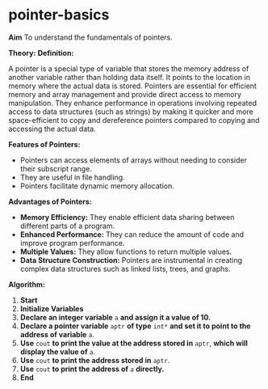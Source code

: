 # pointer-basics
**Aim**
To understand the fundamentals of pointers.

**Theory:**
**Definition:**

A pointer is a special type of variable that stores the memory address of another variable rather than holding data itself. It points to the location in memory where the actual data is stored. Pointers are essential for efficient memory and array management and provide direct access to memory manipulation. They enhance performance in operations involving repeated access to data structures (such as strings) by making it quicker and more space-efficient to copy and dereference pointers compared to copying and accessing the actual data.

**Features of Pointers:**

- Pointers can access elements of arrays without needing to consider their subscript range.
- They are useful in file handling.
- Pointers facilitate dynamic memory allocation.

**Advantages of Pointers:**

- **Memory Efficiency:** They enable efficient data sharing between different parts of a program.
- **Enhanced Performance:** They can reduce the amount of code and improve program performance.
- **Multiple Values:** They allow functions to return multiple values.
- **Data Structure Construction:** Pointers are instrumental in creating complex data structures such as linked lists, trees, and graphs.

**Algorithm:**
1. **Start**
2. **Initialize Variables**
3. **Declare an integer variable** `a` **and assign it a value of 10.**
4. **Declare a pointer variable** `aptr` **of type** `int*` **and set it to point to the address of variable** `a`.
5. **Use** `cout` **to print the value at the address stored in** `aptr`, **which will display the value of** `a`.
6. **Use** `cout` **to print the address stored in** `aptr`.
7. **Use** `cout` **to print the address of** `a` **directly.**
8. **End**
